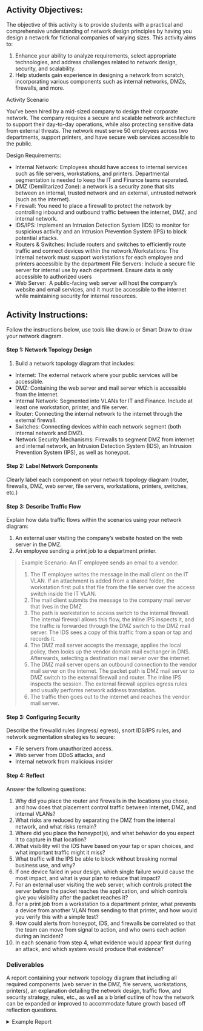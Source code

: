 ## Activity Objectives:

The objective of this activity is to provide students with a practical and comprehensive understanding of network design principles by having you design a network for fictional companies of varying sizes. This activity aims to:
1. Enhance your ability to analyze requirements, select appropriate technologies, and address challenges related to network design, security, and scalability.
2. Help students gain experience in designing a network from scratch, incorporating various components such as internal networks, DMZs, firewalls, and more.



Activity Scenario

You’ve been hired by a mid-sized company to design their corporate network. The company requires a secure and scalable network architecture to support their day-to-day operations, while also protecting sensitive data from external threats. The network must serve 50 employees across two departments, support printers, and have secure web services accessible to the public.

Design Requirements:
- Internal Network: Employees should have access to internal services such as file servers, workstations, and printers. Departmental segmentation is needed to keep the IT and Finance teams separated.
- DMZ (Demilitarized Zone):  a network is a security zone that sits between an internal, trusted network and an external, untrusted network (such as the internet).
- Firewall: You need to place a firewall to protect the network by controlling inbound and outbound traffic between the internet, DMZ, and internal network.
- IDS/IPS: Implement an Intrusion Detection System (IDS) to monitor for suspicious activity and an Intrusion Prevention System (IPS) to block potential attacks.
- Routers & Switches: Include routers and switches to efficiently route traffic and connect devices within the network.Workstations: The internal network must support workstations for each employee and printers accessible by the department File Servers: Include a secure file server for internal use by each department. Ensure data is only accessible to authorized users
- Web Server:  A public-facing web server will host the company’s website and email services, and it must be accessible to the internet while maintaining security for internal resources.



## Activity Instructions:

Follow the instructions below, use tools like draw.io or Smart Draw to draw your network diagram.

#### Step 1: Network Topology Design
1. Build a network topology diagram that includes:
  - Internet: The external network where your public services will be accessible.
  - DMZ: Containing the web server and mail server which is accessible from the internet.
  - Internal Network: Segmented into VLANs for IT and Finance. Include at least one workstation, printer, and file server.
  - Router: Connecting the internal network to the internet through the external firewall.
  - Switches: Connecting devices within each network segment (both internal network and DMZ).
  - Network Security Mechanisms: Firewalls to segment DMZ from internet and internal network, an Intrusion Detection System (IDS), an Intrusion Prevention System (IPS), as well as honeypot.

#### Step 2: Label Network Components 
Clearly label each component on your network topology diagram (router, firewalls, DMZ, web server, file servers, workstations, printers, switches, etc.)

#### Step 3: Describe Traffic Flow 
Explain how data traffic flows within the scenarios using your network diagram:
1. An external user visiting the company’s website hosted on the web server in the DMZ.
2. An employee sending a print job to a department printer.

> Example Scenario: An IT employee sends an email to a vendor.
> 
> 1. The IT employee writes the message in the mail client on the IT VLAN. If an attachment is added from a shared folder, the workstation first pulls that file from the file server over the access switch inside the IT VLAN.
> 2. The mail client submits the message to the company mail server that lives in the DMZ
> 3. The path is workstation to access switch to the internal firewall. The internal firewall allows this flow, the inline IPS inspects it, and the traffic is forwarded through the DMZ switch to the DMZ mail server. The IDS sees a copy of this traffic from a span or tap and records it.
> 4. The DMZ mail server accepts the message, applies the local policy, then looks up the vendor domain mail exchanger in DNS. Afterwards, selecting a destination mail server over the internet.
> 5. The DMZ mail server opens an outbound connection to the vendor mail server on the internet. The packet path is DMZ mail server to DMZ switch to the external firewall and router. The inline IPS inspects the session.  The external firewall applies egress rules and usually performs network address translation.
> 6. The traffic then goes out to the internet and reaches the vendor mail server.

#### Step 3: Configuring Security
Describe the firewalld rules (ingress/ egress), snort IDS/IPS rules, and network segmentation strategies to secure:
- File servers from unauthorized access.
- Web server from DDoS attacks, and
- Internal network from malicious insider 

#### Step 4: Reflect
Answer the following questions:
1. Why did you place the router and firewalls in the locations you chose, and how does that placement control traffic between Internet, DMZ, and internal VLANs?
2. What risks are reduced by separating the DMZ from the internal network, and what risks remain?
3. Where did you place the honeypot(s), and what behavior do you expect it to capture in that location?
4. What visibility will the IDS have based on your tap or span choices, and what important traffic might it miss?
5. What traffic will the IPS be able to block without breaking normal business use, and why?
6. If one device failed in your design, which single failure would cause the most impact, and what is your plan to reduce that impact?
7. For an external user visiting the web server, which controls protect the server before the packet reaches the application, and which controls give you visibility after the packet reaches it?
8. For a print job from a workstation to a department printer, what prevents a device from another VLAN from sending to that printer, and how would you verify this with a simple test?
9. How could alerts from honeypot, IDS, and firewalls be correlated so that the team can move from signal to action, and who owns each action during an incident?
10. In each scenario from step 4, what evidence would appear first during an attack, and which system would produce that evidence?
   

### Deliverables
A report containing your network topology diagram that including all required components (web server in the DMZ, file servers, workstations, printers), an explanation detailing the network design, traffic flow, and security strategy, rules, etc., as well as a b brief outline of how the network can be expanded or improved to accommodate future growth based off reflection questions.

<details closed> <summary>Example Report</summary>
  <h4>Network Diagram</h4>
  <img width="1376" height="887" alt="image" src="https://github.com/user-attachments/assets/beaa91e3-bb51-40d7-abb2-0316565a0088" />
  <br>
  <h4>Describing Data Flow Scenarios</h4>
  <h5>Scenario 1: External User Visiting the Company Website in the DMZ</h5>
    <ol>
      <li>The external user’s browser resolves the company URL to the public IP of the site.</li>
      <li>Traffic arrives from the Internet at the edge router and is forwarded to the external firewall.</li>
      <li>The external firewall allows only published web ports (80/443) and performs destination NAT to the DMZ web server’s private address.</li>
      <li>The inline IPS behind the external firewall inspects the HTTP/HTTPS session and blocks clear exploits or protocol abuse before traffic enters the DMZ.</li>
      <li>The DMZ switch forwards the allowed traffic to the web server; server responses follow the reverse path.</li>
      <li>The IDS, tapped from the DMZ or core switch, receives a copy for visibility and alerting; the DMZ honeypot is not in the normal path but will capture scanners and bots probing unused addresses.</li>
    </ol>
  </li>
  <h5>Scenario 2: Employee Sending a Print Job to a Department Printer</h5>
  <ol>
      <li>The workstation sends the print job using the department’s print protocol (for example, IPP 631 or RAW 9100) to the printer’s IP.</li>
      <li>If the printer is in the same VLAN, the access switch forwards frames locally and the job stays within that VLAN.</li>
      <li>If the printer is in a different VLAN, traffic goes to the core switch and then to the internal firewall, which permits only authorized VLANs to reach the printer and denies others to prevent cross-VLAN printing.</li>
    </ol>
  </li>
</ol>
  <br>
  <h4>Answers to Reflection Questions Based off Diagram</h4>
<ol>
  <li>The router sits at the edge next to the internet so it handles the wide area handoff. The external firewall sits between the router and the DMZ to allow only public services in and to control what the DMZ can send out. The internal firewall sits between the internal switch and the DMZ so only approved flows can pass between the IT and Finance VLANs and the DMZ or the internet. This placement creates two choke points and keeps direct internet access away from the internal VLANs.</li>

  <li>Separating the DMZ from the internal network reduces the chance that a compromise of a public server leads straight into file servers and workstations. It limits lateral movement and limits exposure of internal services. Risks that remain include mistakes in firewall policy, stolen credentials used over allowed paths, application layer flaws on the web or mail server, and denial of service that can still take those public services down.</li>

  <li>The honeypot is in the DMZ. There it can capture internet scans, bot probing, and misdirected connection attempts that should never reach production servers. It can also reveal internal reconnaissance if an insider or an infected host touches the decoy from the inside toward the DMZ.</li>

  <li>The IDS receives a copy of traffic on the link between the internal firewall and the DMZ switch. It can see flows from the internal VLANs to the DMZ and back, including visits to the web and mail servers. It may miss traffic that stays inside a single VLAN, traffic on the internet edge that does not pass the tap, and the contents of encrypted sessions beyond basic metadata.</li>

  <li>The IPS is inline on the path between the DMZ and the external firewall. It can block clear exploit signatures against HTTP and SMTP, obvious protocol violations, and known bad destinations on the way out, without touching normal business flows. It should be tuned to the services in the DMZ so that valid web and mail traffic continues to pass.</li>

  <li>The single failure with the widest impact would be the internal firewall because it sits between both VLANs and everything outside. A practical plan to reduce impact is a high availability pair with fail over, redundant power, and redundant links to the internal switch and the DMZ switch, with regular failover tests.</li>

  <li>For an external user visiting the web server, the packet first meets the external firewall which allows only the required ports, then the IPS which inspects and can block known attacks, and only then reaches the web server in the DMZ. After the packet reaches the application, visibility comes from the IDS that sees the DMZ link and from the web server logs.</li>

  <li>The print job stays inside the VLAN and the internal firewall rules prevent devices from other VLANs from reaching that printer. To verify, attempt a simple connection test from a workstation in the other VLAN to the printer address and confirm that the firewall denies it while the same test from the correct VLAN succeeds.</li>

  <li>Send honeypot alerts, IDS alerts, and firewall logs to one place for correlation, for example a central log platform. Create playbooks so that the security operations team owns triage of honeypot and IDS alerts, the network team owns firewall rule review and containment actions, and the system owners receive tickets when a host appears involved. Use shared time stamps and common fields such as source address, destination address, and port to stitch events together.</li>

  <li>File server protection will first show as an IDS alert for scans to file sharing ports or as a firewall deny log for an unauthorized attempt. Web server protection will first show as an IPS alert on the edge or as a web server log that records unusual requests. A malicious insider or an infected host will often first trigger the honeypot with probes to unused addresses, followed by IDS alerts for sweeping across the VLANs.</li>
</ol>
<br>
  <h4>Network Improvements</h4>

  
</details>


